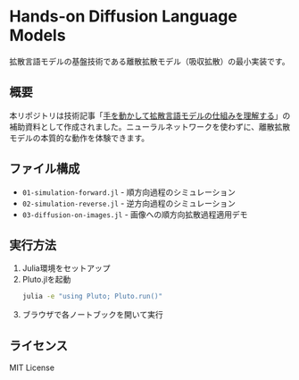 # Hands-on Diffusion Language Models

拡散言語モデルの基盤技術である離散拡散モデル（吸収拡散）の最小実装です。

## 概要

本リポジトリは技術記事「[手を動かして拡散言語モデルの仕組みを理解する](https://zenn.dev/v_ajw63600/articles/504c3dc3155178)」の補助資料として作成されました。ニューラルネットワークを使わずに、離散拡散モデルの本質的な動作を体験できます。

## ファイル構成

- `01-simulation-forward.jl` - 順方向過程のシミュレーション
- `02-simulation-reverse.jl` - 逆方向過程のシミュレーション
- `03-diffusion-on-images.jl` - 画像への順方向拡散過程適用デモ

## 実行方法

1. Julia環境をセットアップ
2. Pluto.jlを起動
   ```bash
   julia -e "using Pluto; Pluto.run()"
   ```
3. ブラウザで各ノートブックを開いて実行

## ライセンス

MIT License
